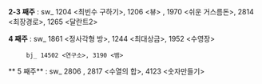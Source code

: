 ﻿**2-3 째주** : sw_ 1204 <최빈수 구하기>, 1206 <뷰> , 1970 <쉬운 거스름돈>, 2814 <최장경로>, 1265 <달란트2>

**4 째주** : sw_ 1861 <정사각형 방>, 1244 <최대상금>, 1952 <수영장> 
	     
	     bj_ 14502 <연구소>, 3190 <뱀>
** 5 째주** : sw_ 2806 <N-Queen>, 2817 <수열의 합>, 4123 <숫자만들기>